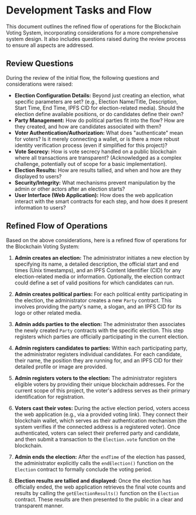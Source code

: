 # Development Tasks and Flow

This document outlines the refined flow of operations for the Blockchain Voting System, incorporating considerations for a more comprehensive system design. It also includes questions raised during the review process to ensure all aspects are addressed.

## Review Questions

During the review of the initial flow, the following questions and considerations were raised:

*   **Election Configuration Details:** Beyond just creating an election, what specific parameters are set? (e.g., Election Name/Title, Description, Start Time, End Time, IPFS CID for election-related media). Should the election define available positions, or do candidates define their own?
*   **Party Management:** How do political parties fit into the flow? How are they created, and how are candidates associated with them?
*   **Voter Authentication/Authorization:** What does "authenticate" mean for voters? Is it merely connecting a wallet, or is there a more robust identity verification process (even if simplified for this project)?
*   **Vote Secrecy:** How is vote secrecy handled on a public blockchain where all transactions are transparent? (Acknowledged as a complex challenge, potentially out of scope for a basic implementation).
*   **Election Results:** How are results tallied, and when and how are they displayed to users?
*   **Security/Integrity:** What mechanisms prevent manipulation by the admin or other actors after an election starts?
*   **User Interface (Web Application):** How does the web application interact with the smart contracts for each step, and how does it present information to users?

## Refined Flow of Operations

Based on the above considerations, here is a refined flow of operations for the Blockchain Voting System:

1.  **Admin creates an election:** The administrator initiates a new election by specifying its name, a detailed description, the official start and end times (Unix timestamps), and an IPFS Content Identifier (CID) for any election-related media or information. Optionally, the election contract could define a set of valid positions for which candidates can run.

2.  **Admin creates political parties:** For each political entity participating in the election, the administrator creates a new `Party` contract. This involves providing the party's name, a slogan, and an IPFS CID for its logo or other related media.

3.  **Admin adds parties to the election:** The administrator then associates the newly created `Party` contracts with the specific election. This step registers which parties are officially participating in the current election.

4.  **Admin registers candidates to parties:** Within each participating party, the administrator registers individual candidates. For each candidate, their name, the position they are running for, and an IPFS CID for their detailed profile or image are provided.

5.  **Admin registers voters to the election:** The administrator registers eligible voters by providing their unique blockchain addresses. For the current scope of this project, the voter's address serves as their primary identification for registration.

6.  **Voters cast their votes:** During the active election period, voters access the web application (e.g., via a provided voting link). They connect their blockchain wallet, which serves as their authentication mechanism (the system verifies if the connected address is a registered voter). Once authenticated, voters can select their preferred party and candidate, and then submit a transaction to the `Election.vote` function on the blockchain.

7.  **Admin ends the election:** After the `endTime` of the election has passed, the administrator explicitly calls the `endElection()` function on the `Election` contract to formally conclude the voting period.

8.  **Election results are tallied and displayed:** Once the election has officially ended, the web application retrieves the final vote counts and results by calling the `getElectionResults()` function on the `Election` contract. These results are then presented to the public in a clear and transparent manner.